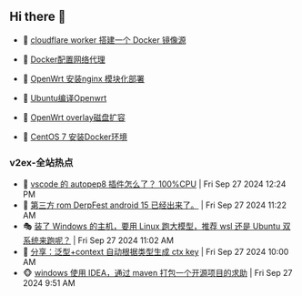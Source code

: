 ## Hi there 👋

<!--
**dkyg666/dkyg666** is a ✨ _special_ ✨ repository because its `README.md` (this file) appears on your GitHub profile.

Here are some ideas to get you started:

- 🔭 I’m currently working on ...
- 🌱 I’m currently learning ...
- 👯 I’m looking to collaborate on ...
- 🤔 I’m looking for help with ...
- 💬 Ask me about ...
- 📫 How to reach me: ...
- 😄 Pronouns: ...
- ⚡ Fun fact: ...
-->

<!-- BLOG-POST-LIST:START -->
- 🦩 [cloudflare worker 搭建一个 Docker 镜像源](http://blog.1996099.xyz/archives/cloudflare-worker-da-jian-yi-ge-docker-jing-xiang-zhan) 

- 🚦 [Docker配置网络代理](http://blog.1996099.xyz/archives/dockerpei-zhi-wang-luo-dai-li) 

- 🫶 [OpenWrt 安装nginx 模块化部署](http://blog.1996099.xyz/archives/openwrt-an-zhuang-nginx-mo-kuai-hua-bu-shu) 

- 🦄 [Ubuntu编译Openwrt](http://blog.1996099.xyz/archives/ubuntuzi-bian-yi-openwrt) 

- 🐻 [OpenWrt overlay磁盘扩容](http://blog.1996099.xyz/archives/openwrt-overlay) 

- 🤖 [CentOS 7 安装Docker环境](http://blog.1996099.xyz/archives/centos-docker) 
<!-- BLOG-POST-LIST:END -->

### v2ex-全站热点
<!-- v2ex:START -->
- 🥸 [vscode 的 autopep8 插件怎么了？ 100%CPU](https://www.v2ex.com/t/1076420#reply0) | Fri Sep 27 2024 12:24 PM
- 🤗 [第三方 rom DerpFest android 15 已经出来了。](https://www.v2ex.com/t/1076413#reply2) | Fri Sep 27 2024 11:22 AM
- 🎭 [装了 Windows 的主机，要用 Linux 跑大模型，推荐 wsl 还是 Ubuntu 双系统来跑呢？](https://www.v2ex.com/t/1076410#reply4) | Fri Sep 27 2024 11:02 AM
- 🥷 [分享：泛型+context 自动根据类型生成 ctx key](https://www.v2ex.com/t/1076403#reply0) | Fri Sep 27 2024 10:00 AM
- 🐵 [windows 使用 IDEA，通过 maven 打包一个开源项目的求助](https://www.v2ex.com/t/1076400#reply3) | Fri Sep 27 2024 9:51 AM<!-- v2ex:END -->


